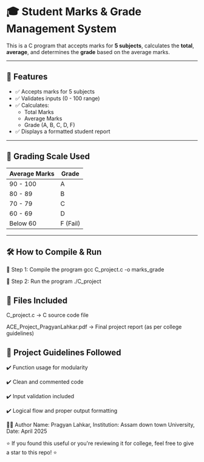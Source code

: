 # 🎓 Student Marks & Grade Management System

This is a C program that accepts marks for **5 subjects**, calculates the **total**, **average**, and determines the **grade** based on the average marks.

---

## 📌 Features

- ✅ Accepts marks for 5 subjects
- ✅ Validates inputs (0 - 100 range)
- ✅ Calculates:
  - Total Marks
  - Average Marks
  - Grade (A, B, C, D, F)
- ✅ Displays a formatted student report

---

## 🧮 Grading Scale Used

| Average Marks | Grade |
|---------------|--------|
| 90 - 100      | A      |
| 80 - 89       | B      |
| 70 - 79       | C      |
| 60 - 69       | D      |
| Below 60      | F (Fail) |

---

## 🛠️ How to Compile & Run

🔹 Step 1: Compile the program
  gcc C_project.c -o marks_grade
  
🔹 Step 2: Run the program
  ./C_project

## 📁 Files Included
C_project.c → C source code file

ACE_Project_PragyanLahkar.pdf → Final project report (as per college guidelines)

## 📖 Project Guidelines Followed
✔️ Function usage for modularity

✔️ Clean and commented code

✔️ Input validation included

✔️ Logical flow and proper output formatting

👨‍💻 Author
Name: Pragyan Lahkar,
Institution: Assam down town University,
Date: April 2025

⭐ If you found this useful or you're reviewing it for college, feel free to give a star to this repo! ⭐
